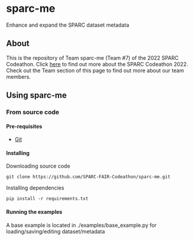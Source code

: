# sparc-me
Enhance and expand the SPARC dataset metadata

## About
This is the repository of Team sparc-me (Team #7) of the 2022 SPARC Codeathon. Click [here](https://sparc.science/help/2021-sparc-fair-codeathon) to find out more about the SPARC Codeathon 2022. Check out the Team section of this page to find out more about our team members.

## Using sparc-me
### From source code
#### Pre-requisites 
- [Git](https://git-scm.com/)
#### Installing

Downloading source code
```
git clone https://github.com/SPARC-FAIR-Codeathon/sparc-me.git
```

Installing dependencies
```
pip install -r requirements.txt
```

#### Running the examples

A base example is located in ./examples/base_example.py for loading/saving/editing dataset/metadata 
